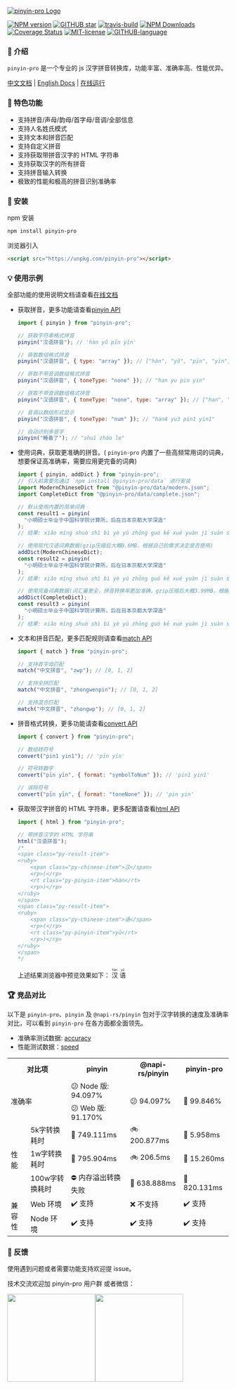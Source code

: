 [![pinyin-pro Logo](https://github.com/zh-lx/pinyin-pro/assets/73059627/79ffc02d-d223-40f9-a223-ddd2a9c9534b)](https://github.com/zh-lx/pinyin-pro)

[![NPM version](https://img.shields.io/npm/v/pinyin-pro.svg)](https://www.npmjs.com/package/pinyin-pro)
[![GITHUB star](https://img.shields.io/github/stars/zh-lx/pinyin-pro.svg)](https://github.com/zh-lx/pinyin-pro)
[![travis-build](https://travis-ci.com/zh-lx/pinyin-pro.svg?branch=main)](https://travis-ci.com/github/zh-lx/pinyin-pro)
[![NPM Downloads](https://img.shields.io/npm/dm/pinyin-pro.svg)](https://npmcharts.com/compare/pinyin-pro?minimal=true)
[![Coverage Status](https://coveralls.io/repos/github/zh-lx/pinyin-pro/badge.svg?branch=main)](https://coveralls.io/github/zh-lx/pinyin-pro?branch=main)
[![MIT-license](https://img.shields.io/npm/l/pinyin-pro.svg)](https://opensource.org/licenses/MIT)
[![GITHUB-language](https://img.shields.io/github/languages/top/zh-lx/pinyin-pro.svg)](https://github.com/zh-lx/pinyin-pro)

### 📖 介绍

`pinyin-pro` 是一个专业的 js 汉字拼音转换库，功能丰富、准确率高、性能优异。

[中文文档](https://pinyin-pro.cn) | [English Docs](https://pinyin-pro.cn/en) | [在线运行](https://pinyin-pro.cn/run/run)

### 🎨 特色功能

- 支持拼音/声母/韵母/首字母/音调/全部信息
- 支持人名姓氏模式
- 支持文本和拼音匹配
- 支持自定义拼音
- 支持获取带拼音汉字的 HTML 字符串
- 支持获取汉字的所有拼音
- 支持拼音输入转换
- 极致的性能和极高的拼音识别准确率

### 🔨 安装

npm 安装

```html
npm install pinyin-pro
```

浏览器引入

```html
<script src="https://unpkg.com/pinyin-pro"></script>
```

### 💡 使用示例

全部功能的使用说明文档请查看[在线文档](https://pinyin-pro.cn/use/pinyin)

- 获取拼音，更多功能请查看[pinyin API](https://pinyin-pro.cn/use/pinyin)

  ```js
  import { pinyin } from "pinyin-pro";

  // 获取字符串格式拼音
  pinyin("汉语拼音"); // 'hàn yǔ pīn yīn'

  // 获取数组格式拼音
  pinyin("汉语拼音", { type: "array" }); // ["hàn", "yǔ", "pīn", "yīn"]

  // 获取不带音调数组格式拼音
  pinyin("汉语拼音", { toneType: "none" }); // "han yu pin yin"

  // 获取不带音调数组格式拼音
  pinyin("汉语拼音", { toneType: "none", type: "array" }); // ["han", "yu", "pin", "yin"]

  // 音调以数组形式显示
  pinyin("汉语拼音", { toneType: "num" }); // "han4 yu3 pin1 yin1"

  // 自动识别多音字
  pinyin("睡着了"); // "shuì zháo le"
  ```

- 使用词典，获取更准确的拼音。( `pinyin-pro` 内置了一些高频常用词的词典，想要保证高准确率，需要应用更完备的词典)

  ```js
  import { pinyin, addDict } from "pinyin-pro";
  // 引入前需要先通过 `npm install @pinyin-pro/data` 进行安装
  import ModernChineseDict from "@pinyin-pro/data/modern.json";
  import CompleteDict from "@pinyin-pro/data/complete.json";

  // 默认使用内置的简单词典
  const result1 = pinyin(
    "小明硕士毕业于中国科学院计算所，后在日本京都大学深造"
  );
  // 结果: xiǎo míng shuò shì bì yè yú zhōng guó kē xué yuàn jì suàn suǒ ， hòu zài rì běn jīng dōu dà xué shēn zào

  // 使用现代汉语词典数据(gzip压缩后大概0.6MB，根据自己的需求决定是否使用)
  addDict(ModernChineseDict);
  const result2 = pinyin(
    "小明硕士毕业于中国科学院计算所，后在日本京都大学深造"
  );
  // 结果: xiǎo míng shuò shì bì yè yú zhōng guó kē xué yuàn jì suàn suǒ ， hòu zài rì běn jīng dū dà xué shēn zào

  // 使用完备词典数据(词汇量更全，拼音转换率更加准确，gzip压缩后大概3.99MB，根据自己的需求决定是否使用)
  addDict(CompleteDict);
  const result3 = pinyin(
    "小明硕士毕业于中国科学院计算所，后在日本京都大学深造"
  );
  // 结果: xiǎo míng shuò shì bì yè yú zhōng guó kē xué yuàn jì suàn suǒ ， hòu zài rì běn jīng dū dà xué shēn zào
  ```

- 文本和拼音匹配，更多匹配规则请查看[match API](https://pinyin-pro.cn/use/match)

  ```js
  import { match } from "pinyin-pro";

  // 支持首字母匹配
  match("中文拼音", "zwp"); // [0, 1, 2]

  // 支持全拼匹配
  match("中文拼音", "zhongwenpin"); // [0, 1, 2]

  // 支持混合匹配
  match("中文拼音", "zhongwp"); // [0, 1, 2]
  ```

- 拼音格式转换，更多功能请查看[convert API](https://pinyin-pro.cn/use/convert)

  ```js
  import { convert } from "pinyin-pro";

  // 数组转符号
  convert("pin1 yin1"); // 'pīn yīn'

  // 符号转数字
  convert("pīn yīn", { format: "symbolToNum" }); // 'pin1 yin1'

  // 消除符号
  convert("pīn yīn", { format: "toneNone" }); // 'pin yin'
  ```

- 获取带汉字拼音的 HTML 字符串，更多配置请查看[html API](https://pinyin-pro.cn/use/html)

  ```js
  import { html } from "pinyin-pro";

  // 带拼音汉字的 HTML 字符串
  html("汉语拼音");
  /*
  <span class="py-result-item">
  <ruby>
      <span class="py-chinese-item">汉</span>
      <rp>(</rp>
      <rt class="py-pinyin-item">hàn</rt>
      <rp>)</rp>
  </ruby>
  </span>
  <span class="py-result-item">
  <ruby>
      <span class="py-chinese-item">语</span>
      <rp>(</rp>
      <rt class="py-pinyin-item">yǔ</rt>
      <rp>)</rp>
  </ruby>
  </span>
  */
  ```

  上述结果浏览器中预览效果如下：
  <span class="py-result-item">
  <ruby>
  <span class="py-chinese-item">汉</span>
  <rp>(</rp>
  <rt class="py-pinyin-item">hàn</rt>
  <rp>)</rp>
  </ruby>
  </span>
  <span class="py-result-item">
  <ruby>
  <span class="py-chinese-item">语</span>
  <rp>(</rp>
  <rt class="py-pinyin-item">yǔ</rt>
  <rp>)</rp>
  </ruby>
  </span>

### 🏆 竞品对比

以下是 `pinyin-pro`、`pinyin` 及 `@napi-rs/pinyin` 包对于汉字转换的速度及准确率对比，可以看到 `pinyin-pro` 在各方面都全面领先。

- 准确率测试数据: [accuracy](https://github.com/zh-lx/pinyin-pro/blob/main/benchmark/accuracy.js)
- 性能测试数据：[speed](https://github.com/zh-lx/pinyin-pro/blob/main/benchmark/speed.js)
<table>
    <tr>
        <th colspan="2">对比项</th>
        <th>pinyin</th>
        <th>@napi-rs/pinyin</th>
        <th>pinyin-pro</th>
    </tr>
    <tr>
        <td rowspan="2" colspan="2">准确率</td>
        <td>😕 Node 版: 94.097%</td>
        <td rowspan="2">😕 94.097%</td>
        <td rowspan="2">🤩 99.846%</td>
    </tr>
    <tr>
        <td>😕 Web 版: 91.170%	</td>
    </tr>
    <tr>
        <td rowspan="3">性能</td>
        <td>5k字转换耗时</td>
        <td>🐢 749.111ms</td>
        <td>🚲 200.877ms</td>
        <td>🚀 5.958ms</td>
    </tr>
    <tr>
        <td>1w字转换耗时</td>
        <td>🐢 795.904ms</td>
        <td>🚲 206.5ms</td>
        <td>🚀 15.260ms</td>
    </tr>
    <tr>
        <td>100w字转换耗时</td>
        <td>⛔ 内存溢出转换失败</td>
        <td>🚀 638.888ms</td>
        <td>🚀 820.131ms</td>
    </tr>
    <tr>
        <td rowspan="2">兼容性</td>
        <td>Web 环境</td>
        <td>✔️ 支持</td>
        <td>❌ 不支持</td>
        <td>✔️ 支持</td>
    </tr>
    <tr>
        <td>Node 环境</td>
        <td>✔️ 支持</td>
        <td>✔️ 支持</td>
        <td>✔️ 支持</td>
    </tr>
</table>

### 📠 反馈

使用遇到问题或者需要功能支持欢迎提 issue。

技术交流欢迎加 pinyin-pro 用户群 或者微信：

<div style="display: flex;">
  <img src="https://user-images.githubusercontent.com/73059627/226233976-5dbb9daa-6620-4d16-a2b0-359055dcafe1.png" width="200" >
  <img src="https://user-images.githubusercontent.com/73059627/226233691-848b2a40-f1a9-414e-a80f-3fc6c6209eb1.png" width="200" >
</div>
